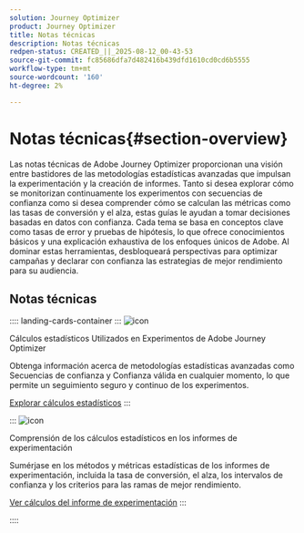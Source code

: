 ```yaml
---
solution: Journey Optimizer
product: Journey Optimizer
title: Notas técnicas
description: Notas técnicas
redpen-status: CREATED_||_2025-08-12_00-43-53
source-git-commit: fc85686dfa7d482416b439dfd1610cd0cd6b5555
workflow-type: tm+mt
source-wordcount: '160'
ht-degree: 2%

---
```



# Notas técnicas{#section-overview}

Las notas técnicas de Adobe Journey Optimizer proporcionan una visión entre bastidores de las metodologías estadísticas avanzadas que impulsan la experimentación y la creación de informes. Tanto si desea explorar cómo se monitorizan continuamente los experimentos con secuencias de confianza como si desea comprender cómo se calculan las métricas como las tasas de conversión y el alza, estas guías le ayudan a tomar decisiones basadas en datos con confianza. Cada tema se basa en conceptos clave como tasas de error y pruebas de hipótesis, lo que ofrece conocimientos básicos y una explicación exhaustiva de los enfoques únicos de Adobe. Al dominar estas herramientas, desbloqueará perspectivas para optimizar campañas y declarar con confianza las estrategias de mejor rendimiento para su audiencia.

## Notas técnicas

:::: landing-cards-container
:::
![icon](https://cdn.experienceleague.adobe.com/icons/book.svg)

Cálculos estadísticos Utilizados en Experimentos de Adobe Journey Optimizer

Obtenga información acerca de metodologías estadísticas avanzadas como Secuencias de confianza y Confianza válida en cualquier momento, lo que permite un seguimiento seguro y continuo de los experimentos.

[Explorar cálculos estadísticos](../using/content-management/experiment-calculations.md)
:::

:::
![icon](https://cdn.experienceleague.adobe.com/icons/chart-line.svg)

Comprensión de los cálculos estadísticos en los informes de experimentación

Sumérjase en los métodos y métricas estadísticas de los informes de experimentación, incluida la tasa de conversión, el alza, los intervalos de confianza y los criterios para las ramas de mejor rendimiento.

[Ver cálculos del informe de experimentación](../using/content-management/experiment-report-calculations.md)
:::

::::
